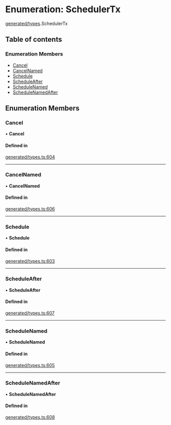 # Enumeration: SchedulerTx

[generated/types](../wiki/generated.types).SchedulerTx

## Table of contents

### Enumeration Members

- [Cancel](../wiki/generated.types.SchedulerTx#cancel)
- [CancelNamed](../wiki/generated.types.SchedulerTx#cancelnamed)
- [Schedule](../wiki/generated.types.SchedulerTx#schedule)
- [ScheduleAfter](../wiki/generated.types.SchedulerTx#scheduleafter)
- [ScheduleNamed](../wiki/generated.types.SchedulerTx#schedulenamed)
- [ScheduleNamedAfter](../wiki/generated.types.SchedulerTx#schedulenamedafter)

## Enumeration Members

### Cancel

• **Cancel**

#### Defined in

[generated/types.ts:604](https://github.com/PolymathNetwork/polymesh-sdk/blob/299ce247/src/generated/types.ts#L604)

___

### CancelNamed

• **CancelNamed**

#### Defined in

[generated/types.ts:606](https://github.com/PolymathNetwork/polymesh-sdk/blob/299ce247/src/generated/types.ts#L606)

___

### Schedule

• **Schedule**

#### Defined in

[generated/types.ts:603](https://github.com/PolymathNetwork/polymesh-sdk/blob/299ce247/src/generated/types.ts#L603)

___

### ScheduleAfter

• **ScheduleAfter**

#### Defined in

[generated/types.ts:607](https://github.com/PolymathNetwork/polymesh-sdk/blob/299ce247/src/generated/types.ts#L607)

___

### ScheduleNamed

• **ScheduleNamed**

#### Defined in

[generated/types.ts:605](https://github.com/PolymathNetwork/polymesh-sdk/blob/299ce247/src/generated/types.ts#L605)

___

### ScheduleNamedAfter

• **ScheduleNamedAfter**

#### Defined in

[generated/types.ts:608](https://github.com/PolymathNetwork/polymesh-sdk/blob/299ce247/src/generated/types.ts#L608)
